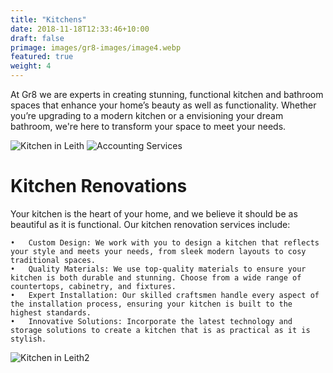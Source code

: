 ```yaml
---
title: "Kitchens"
date: 2018-11-18T12:33:46+10:00
draft: false
primage: images/gr8-images/image4.webp
featured: true
weight: 4
---
```


At Gr8 we are experts in creating stunning, functional kitchen and bathroom spaces that enhance your home’s beauty as well as functionality. Whether you’re upgrading to a modern kitchen or a envisioning your dream bathroom, we're here to transform your space to meet your needs.

<!--more-->

![Kitchen in Leith](/images/gr8-images/image4.webp)
![Accounting Services](/images/austin-distel-nGc5RT2HmF0-unsplash.jpg)

# Kitchen Renovations

Your kitchen is the heart of your home, and we believe it should be as beautiful as it is functional. Our kitchen renovation services include:

    •	Custom Design: We work with you to design a kitchen that reflects your style and meets your needs, from sleek modern layouts to cosy traditional spaces.
    •	Quality Materials: We use top-quality materials to ensure your kitchen is both durable and stunning. Choose from a wide range of countertops, cabinetry, and fixtures.
    •	Expert Installation: Our skilled craftsmen handle every aspect of the installation process, ensuring your kitchen is built to the highest standards.
    •	Innovative Solutions: Incorporate the latest technology and storage solutions to create a kitchen that is as practical as it is stylish.

![Kitchen in Leith2](/images/gr8-images/image5.jpg)

###
